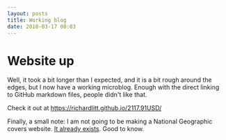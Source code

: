 ```yaml
---
layout: posts
title: Working blog
date: 2018-03-17 00:03
---
```


# Website up

Well, it took a bit longer than I expected, and it is a bit rough around the edges, but I now have a working microblog. Enough with the direct linking to GitHub markdown files, people didn't like that.

Check it out at https://richardlitt.github.io/2117.91USD/

Finally, a small note: I am not going to be making a National Geographic covers website. [It already exists](http://www.coverbrowser.com/covers/national-geographic/26). Good to know.
